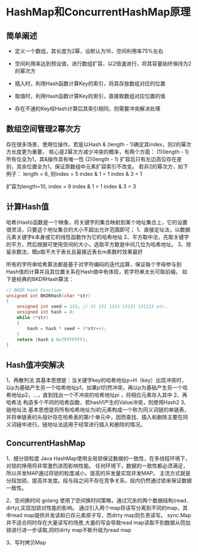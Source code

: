 # HashMap和ConcurrentHashMap原理

## 简单阐述

- 定义一个数组，其长度为2幂，设默认为16，空间利用率75%左右

- 空间利用率达到预设值，进行数组扩容，以2倍速进行，将其容量始终保持为2的幂次方

- 插入时，利用Hash函数计算Key的索引，将其存放数组对应的位置

- 取值时，利用Hash函数计算Key的索引，直接取数组对应位置的值

- 存在不通的Key经Hash计算后其索引相同，则需要冲突解决处理

## 数组空间管理2幂次方

存在很多场景，使用位操作。若是以Hash & (length - 1)确定其index，则2的幂次方长度更为重要。
核心是2幂次方减少冲突的概率，有两个方面：
(1)(length - 1) 所有位全为1，其&操作具有唯一性
(2)(length - 1) 扩容后只有左边高位存在差别，其余位置全为1，保证原数组中元素扩容索引不改变。
若非2的幂次方，如下例子：
length = 6, 则index = 5
index & 1 = 1
index & 3 = 1

扩容为length=10, index = 9
index & 1 = 1
index & 3 = 3

## 计算Hash值

哈希(Hash)函数是一个映象，将关键字的集合映射到某个地址集合上，它的设置很灵活，只要这个地址集合的大小不超出允许范围即可；
1、直接定址法，以数据元素关键字k本身或它的线性函数作为它的哈希地址
2、平方取中法，先取关键字的平方，然后根据可使用空间的大小，选取平方数是中间几位为哈希地址。
3、除留余数法，模p取不大于表长且最接近表长m素数时效果最好

所有的字符串哈希算法都是基于对字符编码的迭代运算，保证每个字母参与到Hash值的计算并且其位置关系在Hash值中有体现，若字符串太长可取前缀。
如下是经典的BKDRHash算法：

```C++
// BKDR Hash Function
unsigned int BKDRHash(char *str)
{
    unsigned int seed = 131; // 31 131 1313 13131 131313 etc..
    unsigned int hash = 0;
    while (*str)
    {
        hash = hash * seed + (*str++);
    }
    return (hash & 0x7FFFFFFF);
}
```

## Hash值冲突解决

1、再散列法
其基本思想是：当关键字key的哈希地址p=H（key）出现冲突时，以p为基础产生另一个哈希地址p1，如果p1仍然冲突，再以p为基础产生另一个哈希地址p2，...，直到找出一个不冲突的哈希地址pi ，将相应元素存入其中
2、再哈希法
    构造多个不同的哈希函数，若hash1产生的Value冲突，则使用Hash2
3、链地址法
基本思想是将所有哈希地址为i的元素构成一个称为同义词链的单链表，并将单链表的头指针存在哈希表的第i个单元中，因而查找、插入和删除主要在同义词链中进行。链地址法适用于经常进行插入和删除的情况。

## ConcurrentHashMap

1、细分锁粒度 Java
HashMap使用全局锁保证数据的一致性，在多线程环境下，对锁的挣用将非常激烈进而影响性能。
任何环境下，数据的一致性都必须满足，所以并发MAP通过将锁的粒度减小，提高的并发量实现并发MAP。
主流方式就是分段加锁，提高并发度。段与段之间不存在竞争关系，段内仍然通过锁来保证数据一致性。

2、空间换时间 golang
使用了空间换时间策略，通过冗余的两个数据结构(read、dirty),实现加锁对性能的影响。
通过引入两个map将读写分离到不同的map，其中read map提供并发读和已存元素原子写，而dirty map则负责读写。
sync.Map并不适合同时存在大量读写的场景,大量的写会导致read map读取不到数据从而加锁进行进一步读取,同时dirty map不断升级为read map

3、写时拷贝Map